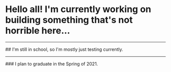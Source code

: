 # Hello all! I'm currently working on building something that's not horrible here...
<hr />
## I'm still in school, so I'm mostly just testing currently.
<hr />
### I plan to graduate in the Spring of 2021. 
